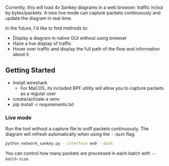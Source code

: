 Currently, this will load 4x Sankey diagrams in a web browser: traffic in/out by bytes/packets. A new live mode can capture packets continuously and update the diagram in real time.

In the future, I'd like to find methods to:
- Display a diagram in native GUI without using browser
- Have a live display of traffic
- Hover over traffic and display the full path of the flow and information about it

## Getting Started
- Install wireshark
  - For MaCOS, its included BPF utility will allow you to capture packets as a regular user
- create/activate a venv
- pip install -r requirements.txt

### Live mode

Run the tool without a capture file to sniff packets continuously. The diagram will refresh automatically when using the `--dash` flag:

```bash
python network_sankey.py --interface en0 --dash
```

You can control how many packets are processed in each batch with `--batch-size`.


